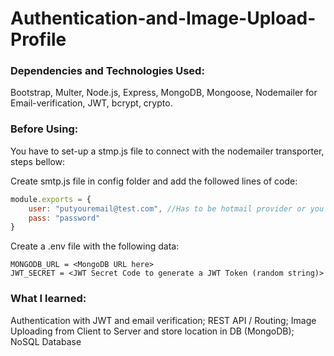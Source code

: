 # Authentication-and-Image-Upload-Profile

### Dependencies and Technologies Used:
Bootstrap, Multer, Node.js, Express, MongoDB, Mongoose, Nodemailer for Email-verification, JWT, bcrypt, crypto.


### Before Using:
You have to set-up a stmp.js file to connect with the nodemailer transporter, steps bellow:

Create smtp.js file in config folder and add the followed lines of code:

```javascript
module.exports = {
    user: "putyouremail@test.com", //Has to be hotmail provider or you have to change it in the user.js transporter function to a different service
    pass: "password"
}
```

Create a .env file with the following data:
```env
MONGODB_URL = <MongoDB URL here>
JWT_SECRET = <JWT Secret Code to generate a JWT Token (random string)>
```
### What I learned:
Authentication with JWT and email verification;
REST API / Routing;
Image Uploading from Client to Server and store location in DB (MongoDB);
NoSQL Database
